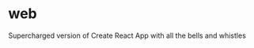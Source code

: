 # web
Supercharged version of Create React App with all the bells and whistles                                
